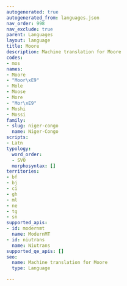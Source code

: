 ```yaml
---
autogenerated: true
autogenerated_from: languages.json
nav_order: 998
nav_exclude: true
parent: Languages
layout: language
title: Moore
description: Machine translation for Moore
codes:
- mos
names:
- Moore
- "Moor\xE9"
- Mole
- Moose
- More
- "Mor\xE9"
- Moshi
- Mossi
family:
- slug: niger-congo
  name: Niger-Congo
scripts:
- Latn
typology:
  word_order:
  - SVO
  morphosyntax: []
territories:
- bf
- bj
- ci
- gh
- ml
- ne
- tg
- sn
supported_apis:
- id: modernmt
  name: ModernMT
- id: niutrans
  name: Niutrans
supported_qe_apis: []
seo:
  name: Machine translation for Moore
  type: Language

---
```


